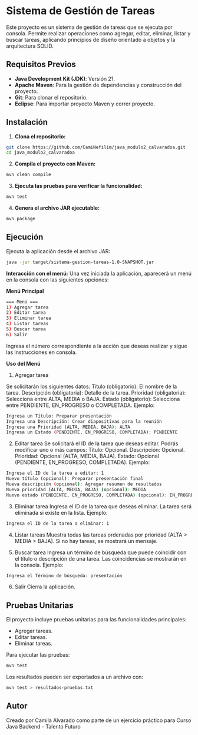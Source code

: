 # Sistema de Gestión de Tareas

Este proyecto es un sistema de gestión de tareas que se ejecuta por consola. Permite realizar operaciones como agregar, editar, eliminar, listar y buscar tareas, aplicando principios de diseño orientado a objetos y la arquitectura SOLID.



## Requisitos Previos

- **Java Development Kit (JDK)**: Versión 21.
- **Apache Maven**: Para la gestión de dependencias y construcción del proyecto.
- **Git**: Para clonar el repositorio.
- **Eclipse**: Para importar proyecto Maven y correr proyecto.



## Instalación

1. **Clona el repositorio:**
   
```bash
git clone https://github.com/CamiNefilim/java_modulo2_calvaradoa.git
cd java_modulo2_calvaradoa
```

2. **Compila el proyecto con Maven:**

 ```bash
mvn clean compile
```

3. **Ejecuta las pruebas para verificar la funcionalidad:**
   
```bash
mvn test
```

4. **Genera el archivo JAR ejecutable:**

```bash
mvn package
```




## Ejecución

Ejecuta la aplicación desde el archivo JAR:

```bash
java -jar target/sistema-gestion-tareas-1.0-SNAPSHOT.jar
```

**Interacción con el menú:** Una vez iniciada la aplicación, aparecerá un menú en la consola con las siguientes opciones:

**Menú Principal**

```bash
=== Menú ===
1) Agregar tarea
2) Editar tarea
3) Eliminar tarea
4) Listar tareas
5) Buscar tarea
6) Salir
```

Ingresa el número correspondiente a la acción que deseas realizar y sigue las instrucciones en consola.

**Uso del Menú**

1) Agregar tarea

Se solicitarán los siguientes datos:
Título (obligatorio): El nombre de la tarea.
Descripción (obligatoria): Detalle de la tarea.
Prioridad (obligatoria): Selecciona entre ALTA, MEDIA o BAJA.
Estado (obligatorio): Selecciona entre PENDIENTE, EN_PROGRESO o COMPLETADA.
Ejemplo:

```bash
Ingresa un Título: Preparar presentación
Ingresa una Descripción: Crear diapositivas para la reunión
Ingresa una Prioridad (ALTA, MEDIA, BAJA): ALTA
Ingresa un Estado (PENDIENTE, EN_PROGRESO, COMPLETADA): PENDIENTE
```

2) Editar tarea
Se solicitará el ID de la tarea que deseas editar.
Podrás modificar uno o más campos:
Título: Opcional.
Descripción: Opcional.
Prioridad: Opcional (ALTA, MEDIA, BAJA).
Estado: Opcional (PENDIENTE, EN_PROGRESO, COMPLETADA).
Ejemplo:

```bash
Ingresa el ID de la tarea a editar: 1
Nuevo título (opcional): Preparar presentación final
Nueva descripción (opcional): Agregar resumen de resultados
Nueva prioridad (ALTA, MEDIA, BAJA) (opcional): MEDIA
Nuevo estado (PENDIENTE, EN_PROGRESO, COMPLETADA) (opcional): EN_PROGRESO
```

3) Eliminar tarea
Ingresa el ID de la tarea que deseas eliminar.
La tarea será eliminada si existe en la lista.
Ejemplo:

```bash
Ingresa el ID de la tarea a eliminar: 1
```

4) Listar tareas
Muestra todas las tareas ordenadas por prioridad (ALTA > MEDIA > BAJA).
Si no hay tareas, se mostrará un mensaje.

6) Buscar tarea
Ingresa un término de búsqueda que puede coincidir con el título o descripción de una tarea.
Las coincidencias se mostrarán en la consola.
Ejemplo:

```bash
Ingresa el Término de búsqueda: presentación
```

6) Salir
Cierra la aplicación.



## Pruebas Unitarias
El proyecto incluye pruebas unitarias para las funcionalidades principales:

- Agregar tareas.
- Editar tareas.
- Eliminar tareas.

Para ejecutar las pruebas:

```bash
mvn test
```

Los resultados pueden ser exportados a un archivo con:

```bash
mvn test > resultados-pruebas.txt
```



## Autor

Creado por Camila Alvarado como parte de un ejercicio práctico para Curso Java Backend - Talento Futuro
